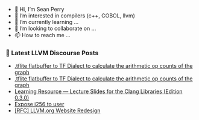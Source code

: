 - 👋 Hi, I’m Sean Perry
- 👀 I’m interested in compilers (c++, COBOL, llvm)
- 🌱 I’m currently learning ...
- 💞️ I’m looking to collaborate on ...
- 📫 How to reach me ...

<!---
s66perry/s66perry is a ✨ special ✨ repository because its `README.md` (this file) appears on your GitHub profile.
You can click the Preview link to take a look at your changes.
--->
### 📕 Latest LLVM Discourse Posts

<!-- DISCOURSE-LLVM:START -->
- [.tflite flatbuffer to TF Dialect to calculate the arithmetic op counts of the graph](https://discourse.llvm.org/t/tflite-flatbuffer-to-tf-dialect-to-calculate-the-arithmetic-op-counts-of-the-graph/85058#post_2)
- [.tflite flatbuffer to TF Dialect to calculate the arithmetic op counts of the graph](https://discourse.llvm.org/t/tflite-flatbuffer-to-tf-dialect-to-calculate-the-arithmetic-op-counts-of-the-graph/85058#post_1)
- [Learning Resource — Lecture Slides for the Clang Libraries &lpar;Edition 0.3.0&rpar;](https://discourse.llvm.org/t/learning-resource-lecture-slides-for-the-clang-libraries-edition-0-3-0/85057#post_1)
- [Expose i256 to user](https://discourse.llvm.org/t/expose-i256-to-user/85036#post_2)
- [[RFC] LLVM.org Website Redesign](https://discourse.llvm.org/t/rfc-llvm-org-website-redesign/79117?page=2#post_30)
<!-- DISCOURSE-LLVM:END -->
